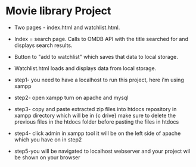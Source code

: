 # Movie library Project


-   Two pages - index.html and watchlist.html.
-   Index = search page. Calls to OMDB API with the title searched for and displays search results.
-   Button to "add to watchlist" which saves that data to local storage.
-   Watchlist.html loads and displays data from local storage.

-   step1- you need to have a localhost to run this project, here i'm using xampp
-   step2- open xampp turn on apache and mysql
-   step3- copy and paste extracted zip files into htdocs repository in xampp directory which will be in {c drive} make sure to delete the previous files in the htdocs folder
 before pasting the files in htdocs
-   step4- click admin in xampp tool it will be on the left side of apache which you have on in step2
-   step5-you will be navigated to localhost webserver and your project wil be shown on your browser
